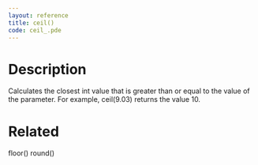 ```yaml
---
layout: reference
title: ceil()
code: ceil_.pde
---
```


# Description

Calculates the closest int value that is greater than or equal to the value of the parameter. For example, ceil(9.03) returns the value 10.

# Related

floor()
round()
